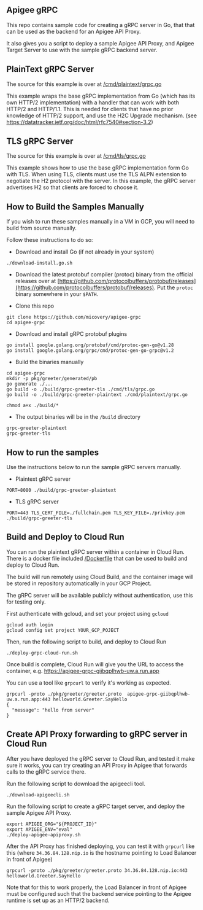 ## Apigee gRPC

This repo contains sample code for creating a gRPC server in Go, that that can be used as the backend for an Apigee API Proxy.

It also gives you a script to deploy a sample Apigee API Proxy, and Apigee Target Server to use with the sample gRPC backend server.

## PlainText gRPC Server

The source for this example is over at [/cmd/plaintext/grpc.go](/cmd/plaintext/grpc.go)

This example wraps the base gRPC implementation from Go (which has its own HTTP/2 implementation) with
a handler that can work with both HTTP/2 and HTTP/1.1. This is needed for clients that have no
prior knowledge of HTTP/2 support, and use the H2C Upgrade mechanism. (see https://datatracker.ietf.org/doc/html/rfc7540#section-3.2)


## TLS gRPC Server

The source for this example is over at [/cmd/tls/grpc.go](/cmd/tls/grpc.go)

This example shows how to use the base gRPC implementation form Go with TLS. When using TLS,
clients must use the TLS ALPN extension to negotiate the H2 protocol with the server. In this example,
the gRPC server advertises H2 so that clients are forced to choose it.


## How to Build the Samples Manually

If you wish to run these samples manually in a VM in GCP, you will need to build from source manually. 

Follow these instructions to do so:

* Download and install Go (if not already in your system)

```shell
./download-install.go.sh
```

* Download the latest protobuf compiler (protoc) binary from the official releases over at
  [https://github.com/protocolbuffers/protobuf/releases](https://github.com/protocolbuffers/protobuf/releases). Put the `protoc` binary somewhere in your `$PATH`.


* Clone this repo
```shell
git clone https://github.com/micovery/apigee-grpc
cd apigee-grpc
```

* Download and install gRPC protobuf plugins
```shell
go install google.golang.org/protobuf/cmd/protoc-gen-go@v1.28 
go install google.golang.org/grpc/cmd/protoc-gen-go-grpc@v1.2 
```


* Build the binaries manually
```shell
cd apigee-grpc
mkdir -p pkg/greeter/generated/pb
go generate ./...
go build -o ./build/grpc-greeter-tls ./cmd/tls/grpc.go
go build -o ./build/grpc-greeter-plaintext ./cmd/plaintext/grpc.go

chmod a+x ./build/*
```

* The output binaries will be in the `/build` directory

```shell
grpc-greeter-plaintext
grpc-greeter-tls
```

## How to run the samples

Use the instructions below to run the sample gRPC servers manually.

* Plaintext gRPC server
```
PORT=8080 ./build/grpc-greeter-plaintext
````


* TLS gRPC server
```
PORT=443 TLS_CERT_FILE=./fullchain.pem TLS_KEY_FILE=./privkey.pem ./build/grpc-greeter-tls
````


## Build and Deploy to Cloud Run

You can run the plaintext gRPC server within a container in Cloud Run.
There is a docker file included [/Dockerfile](/Dockerfile) that can be used
to build and deploy to Cloud Run.

The build will run remotely using Cloud Build, and the container image will be stored in
repository automatically in your GCP Project.

The gRPC server will be available publicly without authentication, use this for testing only.



First authenticate with gcloud, and set your project using `gcloud`
```shell
gcloud auth login
gcloud config set project YOUR_GCP_POJECT
```

Then, run the following script to build, and deploy to Cloud Run

```shell
./deploy-grpc-cloud-run.sh
```

Once build is complete, Cloud Run will give you the URL to access the container, e.g. https://apigee-grpc-giibqplhwb-uw.a.run.app

You can use a tool like `grpcurl` to verify it's working as expected.

```shell
grpcurl -proto ./pkg/greeter/greeter.proto  apigee-grpc-giibqplhwb-uw.a.run.app:443 helloworld.Greeter.SayHello
{
  "message": "hello from server"
}
```


## Create API Proxy forwarding to gRPC server in Cloud Run

After you have deployed the gRPC server to Cloud Run, and tested it make sure it works, you can try
creating an API Proxy in Apigee that forwards calls to the gRPC service there.


Run the following script to download the apigeecli tool.
```shell
./download-apigeecli.sh
```

Run the following script to create a gRPC target server, and deploy the sample Apigee API Proxy.

```shell
export APIGEE_ORG="${PROJECT_ID}"
export APIGEE_ENV="eval"
./deploy-apigee-apiproxy.sh
```

After the API Proxy has finished deploying, you can test it with `grpcurl` like this (where `34.36.84.128.nip.io` is the hostname pointing to Load Balancer in front of Apigee)

```shell
grpcurl -proto ./pkg/greeter/greeter.proto 34.36.84.128.nip.io:443 helloworld.Greeter.SayHello
```

Note that for this to work properly, the Load Balancer in front of Apigee must be configured such that the backend service 
pointing to the Apigee runtime is set up as an HTTP/2 backend. 

